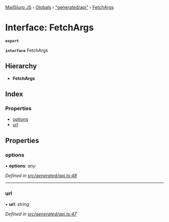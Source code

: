 [MailSlurp JS](../README.md) › [Globals](../globals.md) › ["generated/api"](../modules/_generated_api_.md) › [FetchArgs](_generated_api_.fetchargs.md)

# Interface: FetchArgs

**`export`** 

**`interface`** FetchArgs

## Hierarchy

* **FetchArgs**

## Index

### Properties

* [options](_generated_api_.fetchargs.md#options)
* [url](_generated_api_.fetchargs.md#url)

## Properties

###  options

• **options**: *any*

*Defined in [src/generated/api.ts:48](https://github.com/mailslurp/mailslurp-client-ts-js/blob/26ccbd6/src/generated/api.ts#L48)*

___

###  url

• **url**: *string*

*Defined in [src/generated/api.ts:47](https://github.com/mailslurp/mailslurp-client-ts-js/blob/26ccbd6/src/generated/api.ts#L47)*
